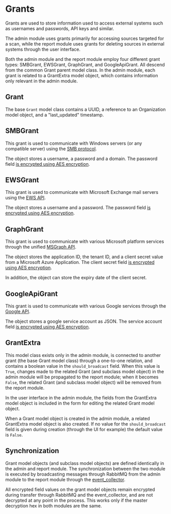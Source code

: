 # Grants

Grants are used to store information used to access external systems such as usernames and passwords, API keys and similar.

The admin module uses grants primarily for accessing sources targeted for a scan, while the report module uses grants for deleting sources in external systems through the user interface.

Both the admin module and the report module employ four different grant types: SMBGrant, EWSGrant, GraphGrant, and GoogleApiGrant. All descend from the common Grant parent model class. In the admin module, each grant is related to a GrantExtra model object, which contains information only relevant in the admin module.

## Grant

The base `Grant` model class contains a UUID, a reference to an Organization model object, and a "last_updated" timestamp.

## SMBGrant

This grant is used to communicate with Windows servers (or any compatible server) using the [SMB protocol][1].

The object stores a username, a password and a domain. The password field [is encrypted using AES encryption][2].

## EWSGrant

This grant is used to communicate with Microsoft Exchange mail servers using the [EWS API][3].

The object stores a username and a password. The password field [is encrypted using AES encryption][2].

## GraphGrant

This grant is used to communicate with various Microsoft platform services through the unified [MSGraph API][4].

The object stores the application ID, the tenant ID, and a client secret value from a Microsoft Azure Application. The client secret field [is encrypted using AES encryption][2].

In addition, the object can store the expiry date of the client secret.

## GoogleApiGrant

This grant is used to communicate with various Google services through the [Google API][5].

The object stores a google service account as JSON. The service account field [is encrypted using AES encryption][2].

## GrantExtra

This model class exists only in the admin module, is connected to another grant (the base Grant model class) through a one-to-one relation, and contains a boolean value in the `should_broadcast` field. When this value is `True`, changes made to the related Grant (and subclass model object) in the admin module will be propagated to the report module; when it becomes `False`, the related Grant (and subclass model object) will be removed from the report module.

In the user interface in the admin module, the fields from the GrantExtra model object is included in the form for editing the related Grant model object.

When a Grant model object is created in the admin module, a related GrantExtra model object is also created. If no value for the `should_broadcast` field is given during creation (through the UI for example) the default value is `False`.

## Synchronization

Grant model objects (and subclass model objects) are defined identically in the admin and report module. The synchronization between the two module is executed by broadcasting messages through RabbitMQ from the admin module to the report module through the [event_collector][6].

All encrypted field values on the grant model objects remain encrypted during transfer through RabbitMQ and the event_collector, and are not decrypted at any point in the process. This works only if the master decryption hex in both modules are the same.


[1]: https://en.wikipedia.org/wiki/Server_Message_Block

[2]: architecture/security.md#security

[3]: https://learn.microsoft.com/en-us/exchange/client-developer/exchange-web-services/ews-applications-and-the-exchange-architecture

[4]: https://learn.microsoft.com/en-us/graph/overview

[5]: https://developers.google.com/apis-explorer

[6]: architecture/pipeline.md#event-collector
